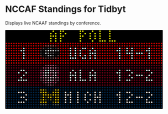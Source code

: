 # NCCAF Standings for Tidbyt

Displays live NCAAF standings by conference.

![NCAAF Standings for Tidbyt](screenshot.png)

